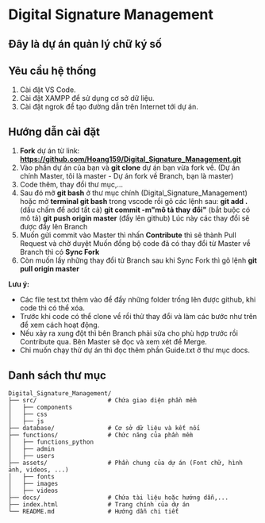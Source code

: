 # Digital Signature Management

Đây là dự án quản lý chữ ký số
---

## Yêu cầu hệ thống
1. Cài đặt VS Code.
2. Cài đặt XAMPP để sử dụng cơ sở dữ liệu.
3. Cài đặt ngrok để tạo đường dẫn trên Internet tới dự án.

## Hướng dẫn cài đặt
1. **Fork** dự án từ link: **https://github.com/Hoang159/Digital_Signature_Management.git**
2. Vào phần dự án của bạn và **git clone** dự án bạn vừa fork về.
(Dự án chính Master, tôi là master - Dự án fork về Branch, bạn là master)
3. Code thêm, thay đổi thư mục,...
4. Sau đó mở **git bash** ở thư mục chính (Digital_Signature_Management) hoặc mở **terminal git bash** trong vscode rồi gõ các lệnh sau: 
**git add .** (dấu chấm để add tất cả)
**git commit -m"mô tả thay đổi"** (bắt buộc có mô tả)
**git push origin master** (đẩy lên github)
Lúc này các thay đổi sẽ được đẩy lên Branch
5. Muốn gửi commit vào Master thì nhấn **Contribute** thì sẽ thành Pull Request và chờ duyệt
Muốn đồng bộ code đã có thay đổi từ Master về Branch thì có **Sync Fork**
6. Còn muốn lấy những thay đổi từ Branch sau khi Sync Fork thì gõ lệnh **git pull origin master**

**Lưu ý:** 
- Các file test.txt thêm vào để đẩy những folder trống lên được github, khi code thì có thể xóa. 
- Trước khi code có thể clone về rồi thử thay đổi và làm các bước như trên để xem cách hoạt động. 
- Nếu xảy ra xung đột thì bên Branch phải sửa cho phù hợp trước rồi Contribute qua. Bên Master sẽ đọc và xem xét để Merge.
- Chỉ muốn chạy thử dự án thì đọc thêm phần Guide.txt ở thư mục docs.

## Danh sách thư mục
```
Digital_Signature_Management/
├── src/                    # Chứa giao diện phần mềm
│   ├── components      
│   ├── css  
│   ├── js        
├── database/               # Cơ sở dữ liệu và kết nối
├── functions/              # Chức năng của phần mềm
│   ├── functions_python  
│   ├── admin  
│   ├── users    
├── assets/                 # Phần chung của dự án (Font chữ, hình ảnh, videos, ...)
│   ├── fonts  
│   ├── images
│   ├── videos
├── docs/                   # Chứa tài liệu hoặc hướng dẫn,...
├── index.html              # Trang chính của dự án
└── README.md               # Hướng dẫn chi tiết
```